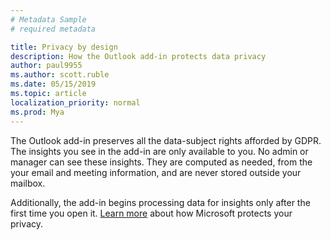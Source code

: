 ```yaml
---
# Metadata Sample
# required metadata

title: Privacy by design
description: How the Outlook add-in protects data privacy  
author: paul9955
ms.author: scott.ruble
ms.date: 05/15/2019
ms.topic: article
localization_priority: normal 
ms.prod: Mya
---
```


The Outlook add-in preserves all the data-subject rights afforded by GDPR. The insights you see in the add-in are only available to you. No admin or manager can see these insights. They are computed as needed, from the your email and meeting information, and are never stored outside your mailbox.

Additionally, the add-in begins processing data for insights only after the first time you open it. [Learn more](https://www.microsoft.com/TrustCenter/CloudServices/office365/default.aspx) about how Microsoft protects your privacy.
